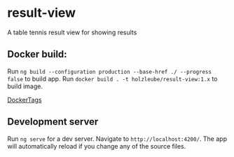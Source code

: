 # result-view
A table tennis result view for showing results

## Docker build:

Run `ng build --configuration production --base-href ./ --progress false` to build app.
Run `docker build . -t holzleube/result-view:1.x` to build image.

[DockerTags](https://hub.docker.com/r/holzleube/result-view/tags)

## Development server

Run `ng serve` for a dev server. Navigate to `http://localhost:4200/`. The app will automatically reload if you change any of the source files.

